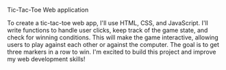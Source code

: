 Tic-Tac-Toe Web application

To create a tic-tac-toe web app, I'll use HTML, CSS, and JavaScript. I'll write functions to handle user clicks, keep track of the game state, and check for winning conditions. This will make the game interactive, allowing users to play against each other or against the computer. The goal is to get three markers in a row to win. I'm excited to build this project and improve my web development skills!
